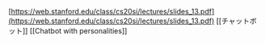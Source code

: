 
[https://web.stanford.edu/class/cs20si/lectures/slides_13.pdf](https://web.stanford.edu/class/cs20si/lectures/slides_13.pdf)
[[チャットボット]]
[[Chatbot with personalities]]
